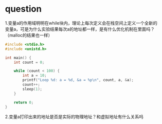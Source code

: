# question

1.变量a的作用域明明在while块内，理论上每次定义会在栈空间上定义一个全新的变量a，可是为什么实验结果每次a的地址都一样，是有什么优化机制在里面吗？（malloc的结果也一样）

```c
#include <stdio.h>
#include <unistd.h>

int main() {
    int count = 0;

    while (count < 100) {
        int a = 10;
        printf("Loop %d: a = %d, &a = %p\n", count, a, &a);
        count++;
        sleep(1);
    }

    return 0;
}
```

2.变量a打印出来的地址是否是实际的物理地址？和虚拟地址有什么关系吗